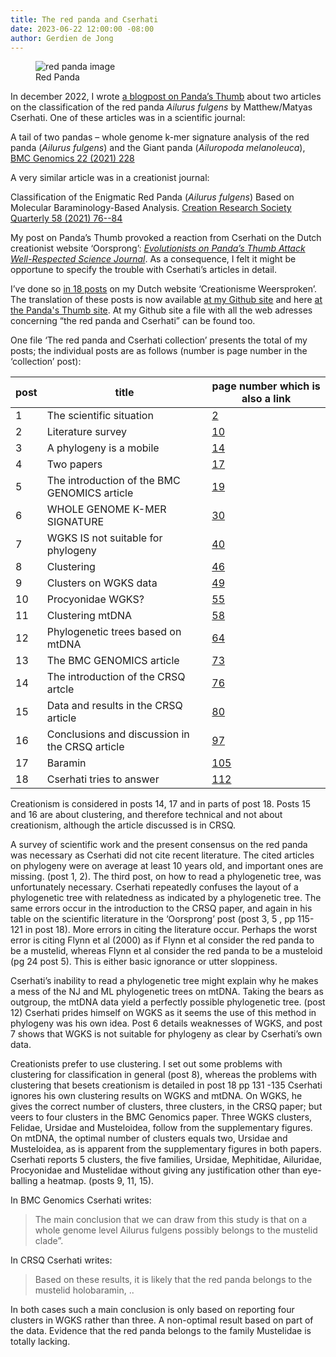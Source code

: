 ```yaml
---
title: The red panda and Cserhati
date: 2023-06-22 12:00:00 -08:00
author: Gerdien de Jong
---
```


<figure><img src="/uploads/2023/blah.jpeg" alt="red panda image"/><figcaption>Red Panda</figcaption></figure>


In december 2022, I wrote [a blogpost on Panda’s Thumb](https://pandasthumb.org/archives/2022/12/a-tale-of-two-papers.html) about two articles on the classification of the red panda <em>Ailurus fulgens</em> by Matthew/Matyas Cserhati.
One of these articles was in a scientific journal:

A tail of two pandas – whole genome k-mer signature analysis of the red panda (_Ailurus fulgens_)
and the Giant panda (_Ailuropoda melanoleuca_), [BMC Genomics 22 (2021) 228](https://bmcgenomics.biomedcentral.com/articles/10.1186/s12864-021-07531-3)

A very similar article was in a creationist journal:

Classification of the Enigmatic Red Panda (_Ailurus fulgens_) Based on Molecular Baraminology-Based
Analysis. [Creation Research Society Quarterly 58 (2021) 76--84](https://www.creationresearch.org/classification-of-the-enigmatic-red-panda-ailurus-fulgens-based-on-molecular-baraminology-based-analysis)

My post on Panda’s Thumb provoked a reaction from Cserhati on the Dutch creationist website
‘Oorsprong’: [_Evolutionists on Panda’s Thumb Attack Well-Respected Science Journal_](https://oorsprong.info/evolutionists-on-pandas-thumb-attack-well-respected-science-journal/).
As a consequence, I felt it might be opportune to specify the trouble with Cserhati’s articles in detail.
<!--more-->

I’ve done so [in 18 posts](https://creationismeweersproken.blogspot.com/2023/01/de-rode-panda-en-cserhati-1-de.html) on my Dutch website ‘Creationisme Weersproken’. The translation of these posts is now available [at my Github site](https://github.com/Gerdien898/pandas) and here [at the Panda's Thumb site](/uploads/2023/redpandacserhati.pdf). At my Github site a file with all the web adresses concerning “the red panda and Cserhati” can be found too.

One file ‘The red panda and Cserhati collection’ presents the total of my posts; the individual posts are as follows (number is page number in the ‘collection’ post):

| post | title | page number which is also a link |
| ---- | ----- | -------------------------------- |
| 1 | The scientific situation | [2](/uploads/2023/redpandacserhati.pdf#page=2) |
| 2 | Literature survey | [10](/uploads/2023/redpandacserhati.pdf#page=10) |
| 3 | A phylogeny is a mobile | [14](/uploads/2023/redpandacserhati.pdf#page=14) |
| 4 | Two papers | [17](/uploads/2023/redpandacserhati.pdf#page=17) |
| 5 | The introduction of the BMC GENOMICS article | [19](/uploads/2023/redpandacserhati.pdf#page=19) |
| 6 | WHOLE GENOME K-MER SIGNATURE | [30](/uploads/2023/redpandacserhati.pdf#page=30) |
| 7 | WGKS IS not suitable for phylogeny | [40](/uploads/2023/redpandacserhati.pdf#page=40) |
| 8 | Clustering | [46](/uploads/2023/redpandacserhati.pdf#page=46) |
| 9 | Clusters on WGKS data | [49](/uploads/2023/redpandacserhati.pdf#page=49) |
| 10 | Procyonidae WGKS? | [55](/uploads/2023/redpandacserhati.pdf#page=55) |
| 11 | Clustering mtDNA | [58](/uploads/2023/redpandacserhati.pdf#page=58) |
| 12 | Phylogenetic trees based on mtDNA | [64](/uploads/2023/redpandacserhati.pdf#page=64) |
| 13 | The BMC GENOMICS article | [73](/uploads/2023/redpandacserhati.pdf#page=73) |
| 14 | The introduction of the CRSQ artcle | [76](/uploads/2023/redpandacserhati.pdf#page=76) |
| 15 | Data and results in the CRSQ article | [80](/uploads/2023/redpandacserhati.pdf#page=80) |
| 16 | Conclusions and discussion in the CRSQ article | [97](/uploads/2023/redpandacserhati.pdf#page=97) |
| 17 | Baramin | [105](/uploads/2023/redpandacserhati.pdf#page=105) |
| 18 | Cserhati tries to answer | [112](/uploads/2023/redpandacserhati.pdf#page=112) |

Creationism is considered in posts 14, 17 and in parts of post 18. Posts 15 and 16 are about clustering, and therefore technical and not about creationism, although the article discussed is in CRSQ.

A survey of scientific work and the present consensus on the red panda was necessary as Cserhati did not cite recent literature. The cited articles on phylogeny were on average at least 10 years old, and important ones are missing. (post 1, 2).  The third post, on how to read a phylogenetic tree, was unfortunately necessary. Cserhati repeatedly confuses the layout of a phylogenetic tree with relatedness as indicated by a phylogenetic tree. The same errors occur in the introduction to the CRSQ paper, and again in his table on the scientific literature in the ‘Oorsprong’ post (post 3, 5 , pp 115-121 in post 18). More errors in citing the literature occur. Perhaps the worst error is citing Flynn et al (2000) as if Flynn et al consider the red panda to be a mustelid, whereas Flynn et al consider the red panda to be a musteloid (pg 24 post 5). This is either basic ignorance or utter sloppiness.

Cserhati’s inability to read a phylogenetic tree might explain why he makes a mess of the NJ and ML phylogenetic trees on mtDNA. Taking the bears as outgroup, the mtDNA data yield a perfectly possible phylogenetic tree. (post 12) Cserhati prides himself on WGKS as it seems the use of this method in phylogeny was his own idea. Post 6 details weaknesses of WGKS, and post 7 shows that WGKS is not suitable for phylogeny as clear by Cserhati’s own data.

Creationists prefer to use clustering. I set out some problems with clustering for classification in general (post 8), whereas the problems with clustering that besets creationism is detailed in post 18 pp 131 -135 Cserhati ignores his own clustering results on WGKS and mtDNA. On WGKS, he gives the correct number of clusters, three clusters, in the CRSQ paper; but veers to four clusters in the BMC Genomics paper. Three WGKS clusters, Felidae, Ursidae and Musteloidea, follow from the supplementary figures. On mtDNA, the optimal number of clusters equals two, Ursidae and Musteloidea, as is apparent from the supplementary figures in both papers. Cserhati reports 5 clusters, the five families, Ursidae, Mephitidae, Ailuridae, Procyonidae and Mustelidae without giving any justification other than eye-balling a heatmap. (posts 9, 11, 15).

In BMC Genomics Cserhati writes:

> The main conclusion that we can draw from this study is that on a whole genome level Ailurus
fulgens possibly belongs to the mustelid clade”.

In CRSQ Cserhati writes:

>Based on these results, it is likely that the red panda belongs to the mustelid holobaramin, ..

In both cases such a main conclusion is only based on reporting four clusters in WGKS rather than three. A non-optimal result based on part of the data.  Evidence that the red panda belongs to the family Mustelidae is totally lacking.

